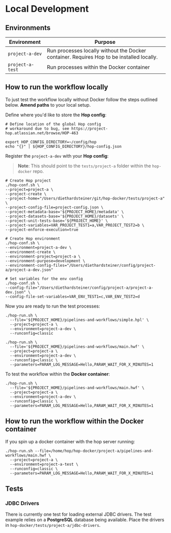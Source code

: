 # Local Development

## Environments


Environment	| Purpose
---	|----
`project-a-dev`	| Run processes locally without the Docker container. Requires Hop to be installed locally.
`project-a-test`	| Run processes within the Docker container


## How to run the workflow locally

To just test the workflow locally without Docker follow the steps outlined below. **Amend paths** to your local setup.


Define where you'd like to store the **Hop config**:

```
# Define location of the global Hop config
# workaround due to bug, see https://project-hop.atlassian.net/browse/HOP-463

export HOP_CONFIG_DIRECTORY=~/config/hop
echo "{}" | ${HOP_CONFIG_DIRECTORY}/hop-config.json
```

Register the `project-a-dev` with your **Hop config**:

> **Note**: This should point to the `tests/project-a` folder within the `hop-docker` repo.


```
# Create Hop project
./hop-conf.sh \
--project=project-a \
--project-create \
--project-home="/Users/diethardsteiner/git/hop-docker/tests/project-a" \
--project-config-file=project-config.json \
--project-metadata-base='${PROJECT_HOME}/metadata' \
--project-datasets-base='${PROJECT_HOME}/datasets' \
--project-unit-tests-base='${PROJECT_HOME}' \
--project-variables=VAR_PROJECT_TEST1=a,VAR_PROJECT_TEST2=b \
--project-enforce-execution=true

# Create Hop environment
./hop-conf.sh \
--environment=project-a-dev \
--environment-create \
--environment-project=project-a \
--environment-purpose=development \
--environment-config-files="/Users/diethardsteiner/config/project-a/project-a-dev.json"

# Set variables for the env config
./hop-conf.sh \
--config-file="/Users/diethardsteiner/config/project-a/project-a-dev.json" \
--config-file-set-variables=VAR_ENV_TEST1=c,VAR_ENV_TEST2=d
````

Now you are ready to run the test processes:

```
./hop-run.sh \
  --file='${PROJECT_HOME}/pipelines-and-workflows/simple.hpl' \
  --project=project-a \
  --environment=project-a-dev \
  --runconfig=classic

./hop-run.sh \
  --file='${PROJECT_HOME}/pipelines-and-workflows/main.hwf' \
  --project=project-a \
  --environment=project-a-dev \
  --runconfig=classic \
  --parameters=PARAM_LOG_MESSAGE=Hello,PARAM_WAIT_FOR_X_MINUTES=1
```

To test the workflow within the **Docker container**:  

```
./hop-run.sh \
  --file='${PROJECT_HOME}/pipelines-and-workflows/main.hwf' \
  --project=project-a \
  --environment=project-a-dev \
  --runconfig=classic \
  --parameters=PARAM_LOG_MESSAGE=Hello,PARAM_WAIT_FOR_X_MINUTES=1
```


## How to run the workflow within the Docker container

If you spin up a docker container with the hop server running:

```
./hop-run.sh --file=/home/hop/hop-docker/project-a/pipelines-and-workflows/main.hwf \
  --project=project-a \
  --environment=project-a-test \
  --runconfig=classic \
  --parameters=PARAM_LOG_MESSAGE=Hello,PARAM_WAIT_FOR_X_MINUTES=1
```

## Tests

### JDBC Drivers

There is currently one test for loading external JDBC drivers. The test example relies on a **PostgreSQL** database being available. Place the drivers in `hop-docker/tests/project-a/jdbc-drivers`.